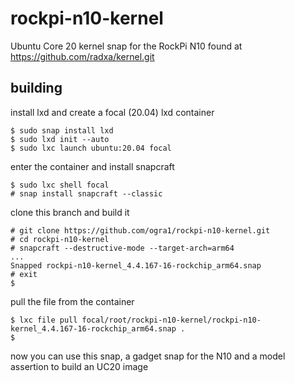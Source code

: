 # rockpi-n10-kernel

Ubuntu Core 20 kernel snap for the RockPi N10 found at https://github.com/radxa/kernel.git

## building

install lxd and create a focal (20.04) lxd container

    $ sudo snap install lxd
    $ sudo lxd init --auto
    $ sudo lxc launch ubuntu:20.04 focal

enter the container and install snapcraft

    $ sudo lxc shell focal
    # snap install snapcraft --classic

clone this branch and build it

    # git clone https://github.com/ogra1/rockpi-n10-kernel.git
    # cd rockpi-n10-kernel
    # snapcraft --destructive-mode --target-arch=arm64
    ...
    Snapped rockpi-n10-kernel_4.4.167-16-rockchip_arm64.snap
    # exit
    $

pull the file from the container

    $ lxc file pull focal/root/rockpi-n10-kernel/rockpi-n10-kernel_4.4.167-16-rockchip_arm64.snap .
    $

now you can use this snap, a gadget snap for the N10 and a model assertion to build an UC20 image
